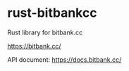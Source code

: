 # rust-bitbankcc
Rust library for bitbank.cc

https://bitbank.cc/

API document: https://docs.bitbank.cc/
